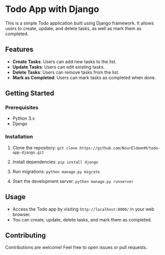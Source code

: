 # Todo App with Django

This is a simple Todo application built using Django framework. It allows users to create, update, and delete tasks, as well as mark them as completed.

## Features

- **Create Tasks**: Users can add new tasks to the list.
- **Update Tasks**: Users can edit existing tasks.
- **Delete Tasks**: Users can remove tasks from the list.
- **Mark as Completed**: Users can mark tasks as completed when done.

## Getting Started

### Prerequisites

- Python 3.x
- Django

### Installation

1. Clone the repository:
```git clone https://github.com/NourEldeenM/todo-app-django.git```


2. Install dependencies:
```pip install django```

3. Run migrations:
```python manage.py migrate```
 
4. Start the development server:
```python manage.py runserver```


## Usage

- Access the Todo app by visiting `http://localhost:8000/` in your web browser.
- You can create, update, delete tasks, and mark them as completed.

## Contributing

Contributions are welcome! Feel free to open issues or pull requests.


